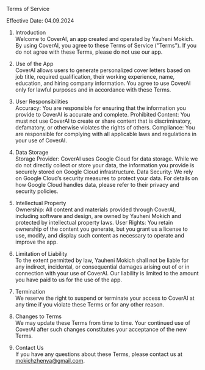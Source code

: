 Terms of Service

Effective Date: 04.09.2024

1. Introduction  
Welcome to CoverAI, an app created and operated by Yauheni Mokich. By using CoverAI, you agree to these Terms of Service ("Terms"). If you do not agree with these Terms, please do not use our app.

3. Use of the App  
CoverAI allows users to generate personalized cover letters based on job title, required qualification, their working experience, name, education, and hiring company information. You agree to use CoverAI only for lawful purposes and in accordance with these Terms.

4. User Responsibilities  
Accuracy: You are responsible for ensuring that the information you provide to CoverAI is accurate and complete.
Prohibited Content: You must not use CoverAI to create or share content that is discriminatory, defamatory, or otherwise violates the rights of others.
Compliance: You are responsible for complying with all applicable laws and regulations in your use of CoverAI.

5. Data Storage  
Storage Provider: CoverAI uses Google Cloud for data storage. While we do not directly collect or store your data, the information you provide is securely stored on Google Cloud infrastructure.
Data Security: We rely on Google Cloud’s security measures to protect your data. For details on how Google Cloud handles data, please refer to their privacy and security policies.
6. Intellectual Property  
Ownership: All content and materials provided through CoverAI, including software and design, are owned by Yauheni Mokich and protected by intellectual property laws.
User Rights: You retain ownership of the content you generate, but you grant us a license to use, modify, and display such content as necessary to operate and improve the app.

7. Limitation of Liability  
To the extent permitted by law, Yauheni Mokich shall not be liable for any indirect, incidental, or consequential damages arising out of or in connection with your use of CoverAI. Our liability is limited to the amount you have paid to us for the use of the app.

8. Termination  
We reserve the right to suspend or terminate your access to CoverAI at any time if you violate these Terms or for any other reason.

9. Changes to Terms  
We may update these Terms from time to time. Your continued use of CoverAI after such changes constitutes your acceptance of the new Terms.

11. Contact Us  
If you have any questions about these Terms, please contact us at mokichzhenya@gmail.com.
